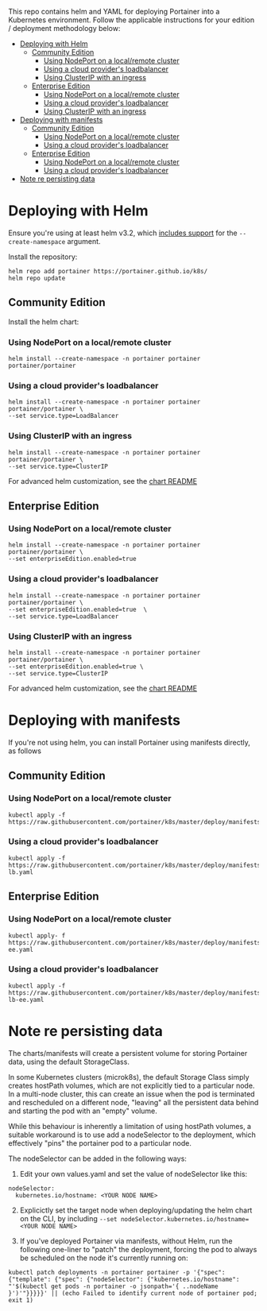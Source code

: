 
This repo contains helm and YAML for deploying Portainer into a Kubernetes environment. Follow the applicable instructions for your edition / deployment methodology below:

- [Deploying with Helm](#deploying-with-helm)
  - [Community Edition](#community-edition)
    - [Using NodePort on a local/remote cluster](#using-nodeport-on-a-localremote-cluster)
    - [Using a cloud provider's loadbalancer](#using-a-cloud-providers-loadbalancer)
    - [Using ClusterIP with an ingress](#using-clusterip-with-an-ingress)
  - [Enterprise Edition](#enterprise-edition)
    - [Using NodePort on a local/remote cluster](#using-nodeport-on-a-localremote-cluster-1)
    - [Using a cloud provider's loadbalancer](#using-a-cloud-providers-loadbalancer-1)
    - [Using ClusterIP with an ingress](#using-clusterip-with-an-ingress-1)
- [Deploying with manifests](#deploying-with-manifests)
  - [Community Edition](#community-edition-1)
    - [Using NodePort on a local/remote cluster](#using-nodeport-on-a-localremote-cluster-2)
    - [Using a cloud provider's loadbalancer](#using-a-cloud-providers-loadbalancer-2)
  - [Enterprise Edition](#enterprise-edition-1)
    - [Using NodePort on a local/remote cluster](#using-nodeport-on-a-localremote-cluster-3)
    - [Using a cloud provider's loadbalancer](#using-a-cloud-providers-loadbalancer-3)
- [Note re persisting data](#note-re-persisting-data)




# Deploying with Helm

Ensure you're using at least helm v3.2, which [includes support](https://github.com/helm/helm/pull/7648) for the `--create-namespace` argument.

Install the repository:

```
helm repo add portainer https://portainer.github.io/k8s/
helm repo update
```

## Community Edition

Install the helm chart:

### Using NodePort on a local/remote cluster

```
helm install --create-namespace -n portainer portainer portainer/portainer
```

###  Using a cloud provider's loadbalancer

```
helm install --create-namespace -n portainer portainer portainer/portainer \
--set service.type=LoadBalancer
```


### Using ClusterIP with an ingress

```
helm install --create-namespace -n portainer portainer portainer/portainer \
--set service.type=ClusterIP
```

For advanced helm customization, see the [chart README](/charts/portainer/README.md)

## Enterprise Edition

### Using NodePort on a local/remote cluster

```
helm install --create-namespace -n portainer portainer portainer/portainer \
--set enterpriseEdition.enabled=true 
```

###  Using a cloud provider's loadbalancer

```
helm install --create-namespace -n portainer portainer portainer/portainer \
--set enterpriseEdition.enabled=true  \
--set service.type=LoadBalancer
```


### Using ClusterIP with an ingress

```
helm install --create-namespace -n portainer portainer portainer/portainer \
--set enterpriseEdition.enabled=true \
--set service.type=ClusterIP
```

For advanced helm customization, see the [chart README](/charts/portainer/README.md)

# Deploying with manifests

If you're not using helm, you can install Portainer using manifests directly, as follows

## Community Edition

### Using NodePort on a local/remote cluster

```
kubectl apply -f https://raw.githubusercontent.com/portainer/k8s/master/deploy/manifests/portainer/portainer.yaml
```

###  Using a cloud provider's loadbalancer

```
kubectl apply -f https://raw.githubusercontent.com/portainer/k8s/master/deploy/manifests/portainer/portainer-lb.yaml
```

## Enterprise Edition

### Using NodePort on a local/remote cluster

```
kubectl apply- f https://raw.githubusercontent.com/portainer/k8s/master/deploy/manifests/portainer/portainer-ee.yaml
```

###  Using a cloud provider's loadbalancer

```
kubectl apply -f https://raw.githubusercontent.com/portainer/k8s/master/deploy/manifests/portainer/portainer-lb-ee.yaml
```

# Note re persisting data

The charts/manifests will create a persistent volume for storing Portainer data, using the default StorageClass.

In some Kubernetes clusters (microk8s), the default Storage Class simply creates hostPath volumes, which are not explicitly tied to a particular node. In a multi-node cluster, this can create an issue when the pod is terminated and rescheduled on a different node, "leaving" all the persistent data behind and starting the pod with an "empty" volume.

While this behaviour is inherently a limitation of using hostPath volumes, a suitable workaround is to use add a nodeSelector to the deployment, which effectively "pins" the portainer pod to a particular node.

The nodeSelector can be added in the following ways:

1. Edit your own values.yaml and set the value of nodeSelector like this:

```
nodeSelector:
  kubernetes.io/hostname: <YOUR NODE NAME>
```

2. Explicictly set the target node when deploying/updating the helm chart on the CLI, by including `--set nodeSelector.kubernetes.io/hostname=<YOUR NODE NAME>`
   
3. If you've deployed Portainer via manifests, without Helm, run the following one-liner to "patch" the deployment, forcing the pod to always be scheduled on the node it's currently running on:

```
kubectl patch deployments -n portainer portainer -p '{"spec": {"template": {"spec": {"nodeSelector": {"kubernetes.io/hostname": "'$(kubectl get pods -n portainer -o jsonpath='{ ..nodeName }')'"}}}}}' || (echo Failed to identify current node of portainer pod; exit 1)
```